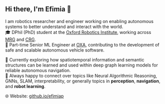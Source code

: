 ## Hi there, I'm Efimia 👋

I am robotics researcher and engineer working on enabling autonomous systems to better understand and interact with the world.  
🎓 DPhil (PhD) student at the [Oxford Robotics Institute](https://ori.ox.ac.uk/), working across [MRG](https://ori.ox.ac.uk/labs/mobile-robotics-group/) and [CRG](https://ori.ox.ac.uk/labs/cognitive-robotics-group/).  
💼 Part-time Senior ML Engineer at [OXA](https://oxa.tech/), contributing to the development of safe and scalable autonomous vehicle software.  

🌱 Currently exploring how spatiotemporal information and semantic structures can be learned and used within deep graph learning models for reliable autonomous navigation.  
💬 Always happy to connect over topics like Neural Algorithmic Reasoning, GNNs, SLAM, interpretability, or generally topics in **perception**, **navigation**, and **robot learning**.

🌐 Website: [github.io/efimiap](https://efimiap.github.io/)


